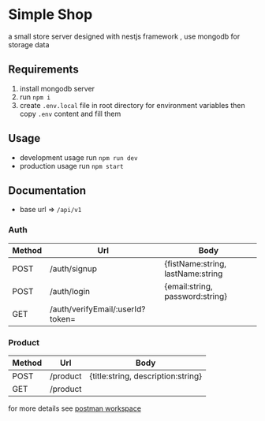 # Simple Shop
a small store server designed with nestjs framework , use mongodb for storage data

## Requirements

1. install mongodb server
2. run `npm i`
3. create `.env.local` file in root directory for environment variables then copy `.env` content and fill them 


## Usage
- development usage run `npm run dev`
- production usage run `npm start` 

## Documentation
- base url => `/api/v1`
### Auth
| Method | Url | Body |
| --- | ----------- | ------------- |
|  POST  |  /auth/signup  |    {fistName:string, lastName:string  | password:string, email:string}  |
|  POST  |  /auth/login |    {email:string, password:string}  |
|  GET  |  /auth/verifyEmail/:userId?token=  |


### Product
| Method | Url | Body |
| --- | ----------- | ------------- |
|  POST  |  /product  |  {title:string, description:string}  |
|  GET   |  /product  |

for more details see [postman workspace](https://www.postman.com/vilibook/workspace/simple-shop/overview)
